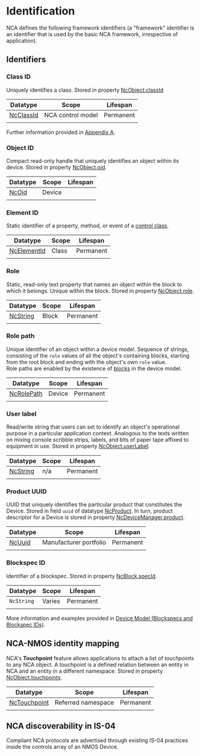 # Identification

NCA defines the following framework identifiers (a "framework" identifier is an identifier that is used by the basic NCA framework, irrespective of application).

## Identifiers

### Class ID

Uniquely identifies a class. Stored in property [NcObject.classId](https://specs.amwa.tv/ms-05-02/branches/v1.0-dev/docs/Framework.html#ncobject)

| Datatype                                                                                     | Scope             | Lifespan  |
| -------------------------------------------------------------------------------------------  | ----------------- | ----------|
| [NcClassId](https://specs.amwa.tv/ms-05-02/branches/v1.0-dev/docs/Framework.html#ncclassid)  | NCA control model | Permanent |
|                                                                                              |                   |           |

Further information provided in [Appendix A](Appendix%20A%20-%20Class%20ID%20Format.md).

### Object ID

Compact read-only handle that uniquely identifies an object within its device. Stored in property [NcObject.oid](https://specs.amwa.tv/ms-05-02/branches/v1.0-dev/docs/Framework.html#ncobject).

| Datatype                                                                            | Scope    | Lifespan  |
| ----------------------------------------------------------------------------------- | -------- | --------- |
| [NcOid](https://specs.amwa.tv/ms-05-02/branches/v1.0-dev/docs/Framework.html#ncoid) | Device   |           |
|                                                                                     |          |           |

### Element ID

Static identifier of a property, method, or event of a [control class](https://specs.amwa.tv/ms-05-02/branches/v1.0-dev/docs/Framework.html#control-classes).

| Datatype                                                                                        | Scope    | Lifespan  |
| ----------------------------------------------------------------------------------------------- | -------- | --------  |
| [NcElementId](https://specs.amwa.tv/ms-05-02/branches/v1.0-dev/docs/Framework.html#ncelementid) | Class    | Permanent |
|                                                                                                 |          |           |

### Role

Static, read-only text property that names an object within the block to which it belongs. Unique within the block. Stored in property [NcObject.role](https://specs.amwa.tv/ms-05-02/branches/v1.0-dev/docs/Framework.html#ncobject).

| Datatype                                                                                    | Scope    | Lifespan  |
| ------------------------------------------------------------------------------------------- | -------- | --------  |
| [NcString](https://specs.amwa.tv/ms-05-02/branches/v1.0-dev/docs/Framework.html#primitives) | Block    | Permanent |
|                                                                                             |          |           |

### Role path

Unique identifier of an object within a device model. Sequence of strings, consisting of the `role` values of all the object's containing blocks, starting from the root block and ending with the object's own `role` value.  
Role paths are enabled by the existence of [blocks](https://specs.amwa.tv/ms-05-02/branches/v1.0-dev/docs/Framework.html#ncblock) in the device model.

| Datatype                                                                                      | Scope    | Lifespan  |
| --------------------------------------------------------------------------------------------- | -------- | --------  |
| [NcRolePath](https://specs.amwa.tv/ms-05-02/branches/v1.0-dev/docs/Framework.html#ncrolepath) | Device   | Permanent |
|                                                                                               |          |           |

### User label

Read/write string that users can set to identify an object's operational purpose in a particular application context. Analogous to the texts written on mixing console scribble strips, labels, and bits of paper tape affixed to equipment in use. Stored in property [NcObject.userLabel](https://specs.amwa.tv/ms-05-02/branches/v1.0-dev/docs/Framework.html#ncobject).

| Datatype                                                                                    | Scope    | Lifespan  |
| ------------------------------------------------------------------------------------------- | -------- | --------- |
| [NcString](https://specs.amwa.tv/ms-05-02/branches/v1.0-dev/docs/Framework.html#primitives) | n/a      | Permanent |
|                                                                                             |          |           |

### Product UUID

UUID that uniquely identifies the particular product that constitutes the Device. Stored in field `uuid` of datatype [NcProduct](https://specs.amwa.tv/ms-05-02/branches/v1.0-dev/docs/Framework.html#ncproduct). In turn, product descriptor for a Device is stored in property [NcDeviceManager.product](https://specs.amwa.tv/ms-05-02/branches/v1.0-dev/docs/Framework.html#ncdevicemanager).

| Datatype                                                                              | Scope                  | Lifespan  |
| ------------------------------------------------------------------------------------- | ---------------------- | --------  |
| [NcUuid](https://specs.amwa.tv/ms-05-02/branches/v1.0-dev/docs/Framework.html#ncuuid) | Manufacturer portfolio | Permanent |
|                                                                                       |                        |           |

### Blockspec ID

Identifier of a blockspec. Stored in property [NcBlock.specId](https://specs.amwa.tv/ms-05-02/branches/v1.0-dev/docs/Framework.html#ncblock).

| Datatype     | Scope    | Lifespan  |
| ------------ | -------- | --------  |
| `NcString`   | Varies   | Permanent |
|              |          |           |

More information and examples provided in [Device Model (Blockspecs and Blockspec IDs)](Device%20Model.md#Blockspecs-and-Blockspec-IDs).

## NCA-NMOS identity mapping

NCA's **Touchpoint** feature allows applications to attach a list of _touchpoints_ to any NCA object. A touchpoint is a defined relation between an entity in NCA and an entity in a different namespace. Stored in property [NcObject.touchpoints](https://specs.amwa.tv/ms-05-02/branches/v1.0-dev/docs/Framework.html#ncobject).

| Datatype                                                                                          | Scope                  | Lifespan  |
| ------------------------------------------------------------------------------------------------- | ---------------------- | --------  |
| [NcTouchpoint](https://specs.amwa.tv/ms-05-02/branches/v1.0-dev/docs/Framework.html#nctouchpoint) | Referred namespace     | Permanent |
|                                                                                                   |                        |           |

## NCA discoverability in IS-04

Compliant NCA protocols are advertised through existing IS-04 practices inside the controls array of an NMOS Device.
